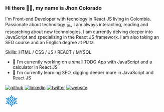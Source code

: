 ### Hi there 👋🏽, my name is Jhon Colorado
I'm Front-end Developer with tecnology in React JS living in Colombia.
Passionate about technology 💻, I am always interacting, reading and researching about new technologies. I am currently delving deeper into JavaScript and specializing in the React JS framework. I am also taking an SEO course and an English degree at Platzi

Skills: HTML / CSS / JS / REACT / MYSQL

- 🔭 I’m currently working on a small TODO App with JavaScript and a calculator in React JS 
- 🌱 I’m currently learning SEO, digging deeper more in JavaScript and React JS 


[<img src='https://cdn.jsdelivr.net/npm/simple-icons@3.0.1/icons/github.svg' alt='github' height='40'>](https://github.com/https://github.com/jcolorado19)  [<img src='https://cdn.jsdelivr.net/npm/simple-icons@3.0.1/icons/linkedin.svg' alt='linkedin' height='40'>](https://www.linkedin.com/in/https://www.linkedin.com/in/jhoncarloscolorado//)  [<img src='https://cdn.jsdelivr.net/npm/simple-icons@3.0.1/icons/twitter.svg' alt='twitter' height='40'>](https://twitter.com/https://twitter.com/jhoncolorado07)  [<img src='https://cdn.jsdelivr.net/npm/simple-icons@3.0.1/icons/icloud.svg' alt='website' height='40'>](https://jhoncolorado.com/)  

<a href='https://archiveprogram.github.com/'><img src='https://raw.githubusercontent.com/acervenky/animated-github-badges/master/assets/acbadge.gif' width='40' height='40'></a> 
